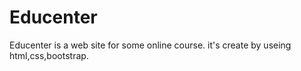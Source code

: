 # Educenter
Educenter is a web site for some online course. it's create by useing html,css,bootstrap.
